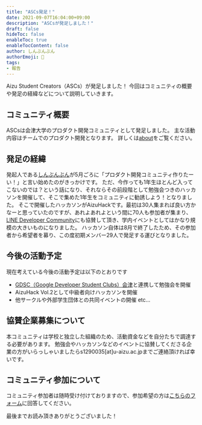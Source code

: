 ```yaml
---
title: "ASCs発足！"
date: 2021-09-07T16:04:00+09:00
description: "ASCsが発足しました！"
draft: false
hideToc: false
enableToc: true
enableTocContent: false
author: しんぶんぶん
authorEmoji: 📰
tags: 
- 報告
---
```


Aizu Student Creators（ASCs）が発足しました！
今回はコミュニティの概要や発足の経緯などについて説明していきます。

## コミュニティ概要

ASCsは会津大学のプロダクト開発コミュニティとして発足しました。
主な活動内容はチームでのプロダクト開発となります。
詳しくは[about](/about)をご覧ください。

## 発足の経緯

発起人である[しんぶんぶん](https://shinbunbun.info/about)が5月ごろに「プロダクト開発コミュニティ作りたーい！」と言い始めたのがきっかけです。
ただ、今作っても1年生ほとんど入ってこないのでは？という話になり、それならその前段階として勉強会つきのハッカソンを開催して、そこで集めた1年生をコミュニティに勧誘しよう！となりました。
そこで開催したハッカソンがAizuHackです。最初は30人集まれば良い方かなーと思っていたのですが、あれよあれよという間に70人も参加者が集まり、[LINE Developer Community](https://linedevelopercommunity.connpass.com/)にも協賛して頂き、学内イベントとしてはかなり規模の大きいものになりました。
ハッカソン自体は8月で終了したため、その参加者から希望者を募り、この度初期メンバー29人で発足する運びとなりました。

## 今後の活動予定

現在考えている今後の活動予定は以下のとおりです

- [GDSC（Google Developer Student Clubs）会津](https://gdsc.community.dev/university-of-aizu/)と連携して勉強会を開催
- AizuHack Vol.2として中級者向けハッカソンを開催
- 他サークルや外部学生団体との共同イベントの開催 etc...

## 協賛企業募集について

本コミュニティは学校と独立した組織のため、活動資金などを自分たちで調達する必要があります。
勉強会やハッカソンなどのイベントに協賛してくださる企業の方がいらっしゃいましたらs1290035[at]u-aizu.ac.jpまでご連絡頂ければ幸いです。

## コミュニティ参加について

コミュニティ参加者は随時受け付けておりますので、参加希望の方は[こちらのフォーム](https://forms.gle/j1PQ9Q9kouoqcAFV8)に回答してください。

最後までお読み頂きありがとうございました！

